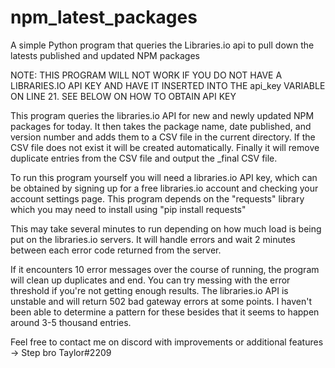 # npm_latest_packages
A simple Python program that queries the Libraries.io api to pull down the latests published and updated NPM packages


NOTE: THIS PROGRAM WILL NOT WORK IF YOU DO NOT HAVE A LIBRARIES.IO API KEY AND HAVE IT INSERTED INTO THE api_key VARIABLE ON LINE 21. SEE BELOW ON HOW TO OBTAIN API KEY

This program queries the libraries.io API for new and newly updated NPM packages for today. It then takes the package name, date published, and version number and adds them to a CSV file
in the current directory. If the CSV file does not exist it will be created automatically. Finally it will remove duplicate entries from the CSV file and output the _final CSV file.

To run this program yourself you will need a libraries.io API key, which can be obtained by signing up for a free libraries.io account and checking your account settings page.
This program depends on the "requests" library which you may need to install using "pip install requests"

This may take several minutes to run depending on how much load is being put on the libraries.io servers. It will handle errors and wait 2 minutes between each error code returned from the server.

If it encounters 10 error messages over the course of running, the program will clean up duplicates and end. You can try messing with the error threshold if you're not getting enough results. The libraries.io API is unstable and will return 502 bad gateway errors at some points. I haven't been able to determine a pattern for these besides that it seems to happen around 3-5 thousand entries.

Feel free to contact me on discord with improvements or additional features -> Step bro Taylor#2209
